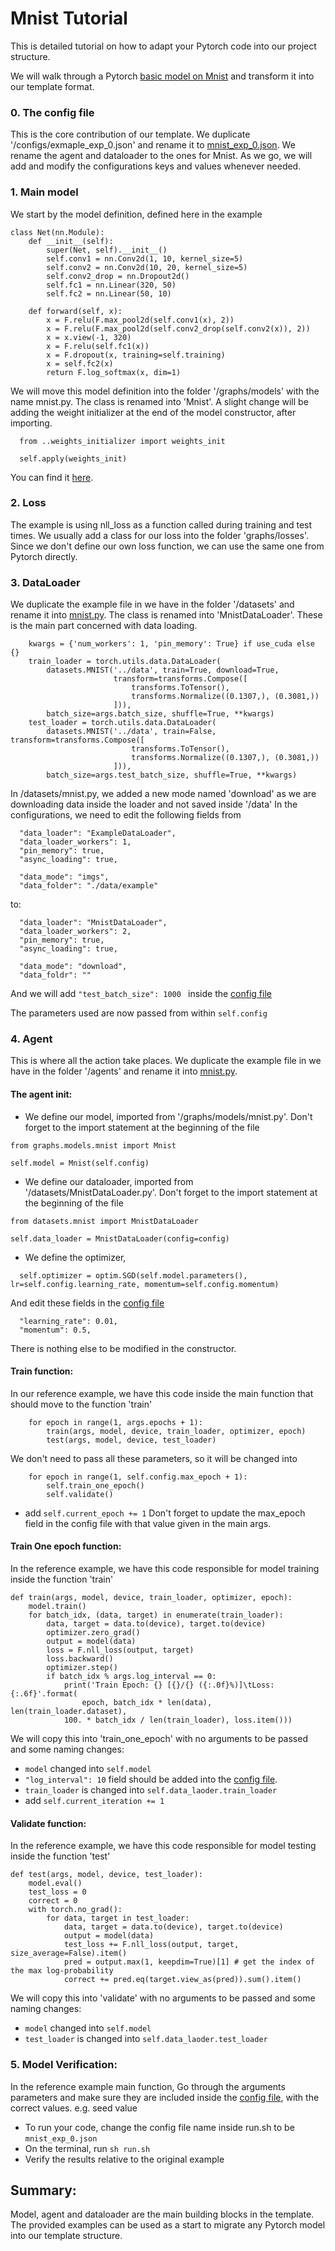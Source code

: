 # Mnist Tutorial
This is detailed tutorial on how to adapt your Pytorch code into our project structure.

We will walk through a Pytorch [basic model on Mnist](https://github.com/pytorch/examples/blob/master/mnist/main.py) and transform it into our template format.

### 0. The config file
This is the core contribution of our template. We duplicate '/configs/exmaple_exp_0.json' and rename it to [mnist_exp_0.json](https://github.com/sergei680/PyTorch-Project-Template/blob/master/configs/mnist_exp_0.json).
We rename the agent and dataloader to the ones for Mnist. As we go, we will add and modify the configurations keys and values whenever needed.


### 1. Main model

We start by the model definition, defined here in the example

```
class Net(nn.Module):
    def __init__(self):
        super(Net, self).__init__()
        self.conv1 = nn.Conv2d(1, 10, kernel_size=5)
        self.conv2 = nn.Conv2d(10, 20, kernel_size=5)
        self.conv2_drop = nn.Dropout2d()
        self.fc1 = nn.Linear(320, 50)
        self.fc2 = nn.Linear(50, 10)

    def forward(self, x):
        x = F.relu(F.max_pool2d(self.conv1(x), 2))
        x = F.relu(F.max_pool2d(self.conv2_drop(self.conv2(x)), 2))
        x = x.view(-1, 320)
        x = F.relu(self.fc1(x))
        x = F.dropout(x, training=self.training)
        x = self.fc2(x)
        return F.log_softmax(x, dim=1)
```
We will move this model definition into the folder '/graphs/models' with the name mnist.py. The class is renamed into 'Mnist'.
A slight change will be adding the weight initializer at the end of the model constructor, after importing.
```
  from ..weights_initializer import weights_init

  self.apply(weights_init)
```
You can find it [here](https://github.com/sergei680/PyTorch-Project-Template/blob/master/graphs/models/mnist.py).


### 2. Loss
The example is using nll_loss as a function called during training and test times. We usually add a class for our loss into the folder 'graphs/losses'.
Since we don't define our own loss function, we can use the same one from Pytorch directly.


### 3. DataLoader
We duplicate the example file in we have in the folder '/datasets' and rename it into [mnist.py](https://github.com/sergei680/PyTorch-Project-Template/blob/master/datasets/mnist.py). The class is renamed into 'MnistDataLoader'.
These is the main part concerned with data loading.
```
    kwargs = {'num_workers': 1, 'pin_memory': True} if use_cuda else {}
    train_loader = torch.utils.data.DataLoader(
        datasets.MNIST('../data', train=True, download=True,
                       transform=transforms.Compose([
                           transforms.ToTensor(),
                           transforms.Normalize((0.1307,), (0.3081,))
                       ])),
        batch_size=args.batch_size, shuffle=True, **kwargs)
    test_loader = torch.utils.data.DataLoader(
        datasets.MNIST('../data', train=False, transform=transforms.Compose([
                           transforms.ToTensor(),
                           transforms.Normalize((0.1307,), (0.3081,))
                       ])),
        batch_size=args.test_batch_size, shuffle=True, **kwargs)
```
In /datasets/mnist.py, we added a new mode named 'download' as we are downloading data inside the loader and not saved inside '/data'
In the configurations, we need to edit the following fields from
```
  "data_loader": "ExampleDataLoader",
  "data_loader_workers": 1,
  "pin_memory": true,
  "async_loading": true,

  "data_mode": "imgs",
  "data_folder": "./data/example"
```
to:
```
  "data_loader": "MnistDataLoader",
  "data_loader_workers": 2,
  "pin_memory": true,
  "async_loading": true,

  "data_mode": "download",
  "data_foldr": ""
```
And we will add ```"test_batch_size": 1000 ``` inside the [config file]((https://github.com/sergei680/PyTorch-Project-Template/blob/master/configs/mnist_exp_0.json))

The parameters used are now passed from within ``` self.config ```


### 4. Agent
This is where all the action take places. We duplicate the example file in we have in the folder '/agents' and rename it into [mnist.py](https://github.com/sergei680/PyTorch-Project-Template/blob/master/agents/mnist.py).
#### The agent init:
- We define our model, imported from '/graphs/models/mnist.py'. Don't forget to the import statement at the beginning of the file
```
from graphs.models.mnist import Mnist

self.model = Mnist(self.config)
```
- We define our dataloader, imported from '/datasets/MnistDataLoader.py'. Don't forget to the import statement at the beginning of the file

```
from datasets.mnist import MnistDataLoader

self.data_loader = MnistDataLoader(config=config)
```
- We define the optimizer,
```
  self.optimizer = optim.SGD(self.model.parameters(), lr=self.config.learning_rate, momentum=self.config.momentum)

```
And edit these fields in the [config file](https://github.com/sergei680/PyTorch-Project-Template/blob/master/configs/mnist_exp_0.json)
```
  "learning_rate": 0.01,
  "momentum": 0.5,
```
There is nothing else to be modified in the constructor.
#### Train function:
In our reference example, we have this code inside the main function that should move to the function 'train'
```
    for epoch in range(1, args.epochs + 1):
        train(args, model, device, train_loader, optimizer, epoch)
        test(args, model, device, test_loader)
```
We don't need to pass all these parameters, so it will be changed into
```
    for epoch in range(1, self.config.max_epoch + 1):
        self.train_one_epoch()
        self.validate()
```
- add ``` self.current_epoch += 1 ```
Don't forget to update the max_epoch field in the config file with that value given in the main args.

#### Train One epoch function:
In the reference example, we have this code responsible for model training inside the function 'train'

```
def train(args, model, device, train_loader, optimizer, epoch):
    model.train()
    for batch_idx, (data, target) in enumerate(train_loader):
        data, target = data.to(device), target.to(device)
        optimizer.zero_grad()
        output = model(data)
        loss = F.nll_loss(output, target)
        loss.backward()
        optimizer.step()
        if batch_idx % args.log_interval == 0:
            print('Train Epoch: {} [{}/{} ({:.0f}%)]\tLoss: {:.6f}'.format(
                epoch, batch_idx * len(data), len(train_loader.dataset),
            100. * batch_idx / len(train_loader), loss.item()))
```

We will copy this into 'train_one_epoch' with no arguments to be passed and some naming changes:
- ```model``` changed into ``` self.model ```
- ``` "log_interval": 10 ``` field should be added into the [config file](https://github.com/sergei680/PyTorch-Project-Template/blob/master/configs/mnist_exp_0.json).
- ``` train_loader ``` is changed into ``` self.data_laoder.train_loader ```
- add ``` self.current_iteration += 1 ```

#### Validate function:

In the reference example, we have this code responsible for model testing inside the function 'test'

```
def test(args, model, device, test_loader):
    model.eval()
    test_loss = 0
    correct = 0
    with torch.no_grad():
        for data, target in test_loader:
            data, target = data.to(device), target.to(device)
            output = model(data)
            test_loss += F.nll_loss(output, target, size_average=False).item()
            pred = output.max(1, keepdim=True)[1] # get the index of the max log-probability
            correct += pred.eq(target.view_as(pred)).sum().item()
```

We will copy this into 'validate' with no arguments to be passed and some naming changes:

- ```model``` changed into ``` self.model ```
- ``` test_loader ``` is changed into ``` self.data_laoder.test_loader ```

### 5. Model Verification:

In the reference example main function, Go through the arguments parameters and make sure they are included inside the [config file](https://github.com/sergei680/PyTorch-Project-Template/blob/master/configs/mnist_exp_0.json), with the correct values.
e.g. seed value

- To run your code, change the config file name inside run.sh to be ``` mnist_exp_0.json ```
- On the terminal, run ``` sh run.sh ```
- Verify the results relative to the original example

## Summary:
Model, agent and dataloader are the main building blocks in the template. The provided examples can be used as a start to migrate any Pytorch model into our template structure.
